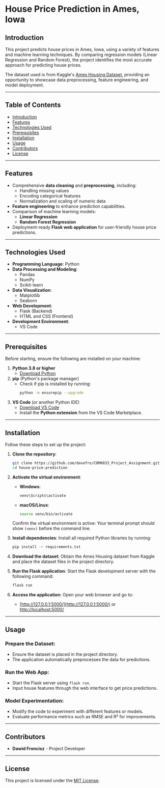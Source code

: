 
# House Price Prediction in Ames, Iowa

## Introduction

This project predicts house prices in Ames, Iowa, using a variety of features and machine learning techniques. By comparing regression models (Linear Regression and Random Forest), the project identifies the most accurate approach for predicting house prices.

The dataset used is from Kaggle's [Ames Housing Dataset](https://www.kaggle.com/datasets/marcopale/housing?select=train.csv), providing an opportunity to showcase data preprocessing, feature engineering, and model deployment.

---

## Table of Contents

- [Introduction](#introduction)
- [Features](#features)
- [Technologies Used](#technologies-used)
- [Prerequisites](#prerequisites)
- [Installation](#installation)
- [Usage](#usage)
- [Contributors](#contributors)
- [License](#license)

---

## Features

- Comprehensive **data cleaning** and **preprocessing**, including:
  - Handling missing values
  - Encoding categorical features
  - Normalization and scaling of numeric data
- **Feature engineering** to enhance prediction capabilities.
- Comparison of machine learning models:
  - **Linear Regression**
  - **Random Forest Regression**
- Deployment-ready **Flask web application** for user-friendly house price predictions.

---

## Technologies Used

- **Programming Language**: Python
- **Data Processing and Modeling**:
  - Pandas
  - NumPy
  - Scikit-learn
- **Data Visualization**:
  - Matplotlib
  - Seaborn
- **Web Development**:
  - Flask (Backend)
  - HTML and CSS (Frontend)
- **Development Environment**:
  - VS Code

---

## Prerequisites

Before starting, ensure the following are installed on your machine:

1. **Python 3.8 or higher**
   - [Download Python](https://www.python.org/downloads/)
2. **pip** (Python's package manager)
   - Check if pip is installed by running:
     ```bash
     python -m ensurepip --upgrade
     ```
3. **VS Code** (or another Python IDE)
   - [Download VS Code](https://code.visualstudio.com/)
   - Install the **Python extension** from the VS Code Marketplace.

---

## Installation

Follow these steps to set up the project:

1. **Clone the repository**:
   ```bash
   git clone https://github.com/davefro/COM6033_Project_Assignment.git
   cd house-price-prediction
   ```

2. **Activate the virtual environment**:
   - **Windows**:
     ```bash
     venv\Scripts\activate
     ```
   - **macOS/Linux**:
     ```bash
     source venv/bin/activate
     ```

   Confirm the virtual environment is active: Your terminal prompt should show `(venv)` before the command line.

3. **Install dependencies**:
   Install all required Python libraries by running:
   ```bash
   pip install -r requirements.txt
   ```

4. **Download the dataset**:
   Obtain the Ames Housing dataset from Kaggle and place the dataset files in the project directory.

5. **Run the Flask application**:
   Start the Flask development server with the following command:
   ```bash
   flask run
   ```

6. **Access the application**:
   Open your web browser and go to:
   - [http://127.0.0.1:5000/](http://127.0.0.1:5000/) or [http://localhost:5000/](http://localhost:5000/)

---

## Usage

### Prepare the Dataset:
- Ensure the dataset is placed in the project directory.
- The application automatically preprocesses the data for predictions.

### Run the Web App:
- Start the Flask server using `flask run`.
- Input house features through the web interface to get price predictions.

### Model Experimentation:
- Modify the code to experiment with different features or models.
- Evaluate performance metrics such as RMSE and R² for improvements.

---

## Contributors

- **Dawid Froncisz** - Project Developer

---

## License

This project is licensed under the [MIT License](LICENSE).
